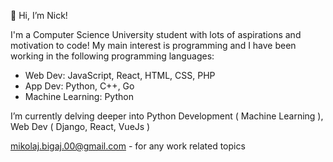 👋 Hi, I’m Nick!

I'm a Computer Science University student with lots of aspirations and motivation to code!
My main interest is programming and I have been working in the following programming languages:
- Web Dev: JavaScript, React, HTML, CSS, PHP
- App Dev: Python, C++, Go
- Machine Learning: Python

I’m currently delving deeper into Python Development ( Machine Learning ), Web Dev ( Django, React, VueJs )

mikolaj.bigaj.00@gmail.com - for any work related topics

<!---
MBigaj/MBigaj is a ✨ special ✨ repository because its `README.md` (this file) appears on your GitHub profile.
You can click the Preview link to take a look at your changes.
--->
